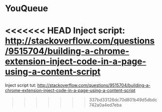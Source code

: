 # YouQueue

<<<<<<< HEAD
Inject script:
http://stackoverflow.com/questions/9515704/building-a-chrome-extension-inject-code-in-a-page-using-a-content-script
=======
Inject script tut:
http://stackoverflow.com/questions/9515704/building-a-chrome-extension-inject-code-in-a-page-using-a-content-script
>>>>>>> 337bd33126dc70d801b49d5dbdc742a0a4ed7eba
